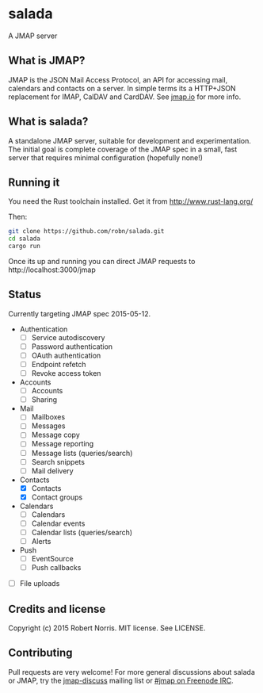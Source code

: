 # salada

A JMAP server

## What is JMAP?

JMAP is the JSON Mail Access Protocol, an API for accessing mail, calendars and
contacts on a server. In simple terms its a HTTP+JSON replacement for IMAP,
CalDAV and CardDAV. See [jmap.io](http://jmap.io/) for more info.

## What is salada?

A standalone JMAP server, suitable for development and experimentation. The
initial goal is complete coverage of the JMAP spec in a small, fast server that
requires minimal configuration (hopefully none!)

## Running it

You need the Rust toolchain installed. Get it from http://www.rust-lang.org/

Then:

```sh
git clone https://github.com/robn/salada.git
cd salada
cargo run
```

Once its up and running you can direct JMAP requests to http://localhost:3000/jmap

## Status

Currently targeting JMAP spec 2015-05-12.

* Authentication
  * [ ] Service autodiscovery
  * [ ] Password authentication
  * [ ] OAuth authentication
  * [ ] Endpoint refetch
  * [ ] Revoke access token

* Accounts
  * [ ] Accounts
  * [ ] Sharing

* Mail
  * [ ] Mailboxes
  * [ ] Messages
  * [ ] Message copy
  * [ ] Message reporting
  * [ ] Message lists (queries/search)
  * [ ] Search snippets
  * [ ] Mail delivery

* Contacts
  * [X] Contacts
  * [X] Contact groups

* Calendars
  * [ ] Calendars
  * [ ] Calendar events
  * [ ] Calendar lists (queries/search)
  * [ ] Alerts

* Push
  * [ ] EventSource
  * [ ] Push callbacks

* [ ] File uploads

## Credits and license

Copyright (c) 2015 Robert Norris. MIT license. See LICENSE.

## Contributing

Pull requests are very welcome! For more general discussions about salada or
JMAP, try the
[jmap-discuss](https://groups.google.com/forum/#!forum/jmap-discuss) mailing
list or [#jmap on Freenode IRC](http://webchat.freenode.net/?channels=pioneer).
